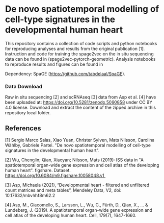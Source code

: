 <!--[![bioRxiv shield](https://img.shields.io/badge/bioRxiv-10.1101/765842-red.svg)](https://doi.org/10.1101/2020.02.12.945345)-->
<!--[![DOI](https://zenodo.org/badge/239975864.svg)](https://zenodo.org/badge/latestdoi/239975864)-->

# De novo spatiotemporal modelling of cell-type signatures in the developmental human heart 

This repository contains a collection of code scripts and python notebooks for reproducing analyses and results from the original publication [1].
Instruction and code for training the spage2vec on the in situ sequencing data can be found in (spage2vec-pytorch-geometric). Analysis notebooks to reproduce results and figures can be found in 

Dependency: SpaGE (https://github.com/tabdelaal/SpaGE).

### Data Download
Raw in situ sequencing [2] and scRNAseq [3] data from Asp et al. [4] have been uploaded at: https://doi.org/10.5281/zenodo.5060858 under CC BY 4.0 license. Download and extract the content of the zipped archive in this repository local folder.

## References
[1] Sergio Marco Salas, Xiao Yuan, Christer Sylven, Mats Nilsson, Carolina Wählby, Gabriele Partel. "De novo spatiotemporal modelling of cell-type signatures in the developmental human heart".

[2] Wu, Chenglin; Qian, Xiaoyan; Nilsson, Mats (2019): ISS data in "A spatiotemporal organ-wide gene expression and cell atlas of the developing human heart". figshare. Dataset. https://doi.org/10.6084/m9.figshare.10058048.v1 

[3] Asp, Michaela (2021), “Developmental heart - filtered and unfiltered count matrices and meta tables”, Mendeley Data, V2, doi: 10.17632/mbvhhf8m62.2

[4] Asp, M., Giacomello, S., Larsson, L., Wu, C., Fürth, D., Qian, X., ... & Lundeberg, J. (2019). A spatiotemporal organ-wide gene expression and cell atlas of the developing human heart. Cell, 179(7), 1647-1660.
